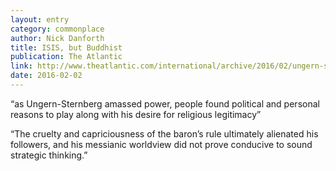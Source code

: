 ```yaml
---
layout: entry
category: commonplace
author: Nick Danforth
title: ISIS, but Buddhist
publication: The Atlantic
link: http://www.theatlantic.com/international/archive/2016/02/ungern-sternberg-buddhist-isis/459327/
date: 2016-02-02
---
```


“as Ungern-Sternberg amassed power, people found political and personal reasons to play along with his desire for religious legitimacy”

“The cruelty and capriciousness of the baron’s rule ultimately alienated his followers, and his messianic worldview did not prove conducive to sound strategic thinking.”
